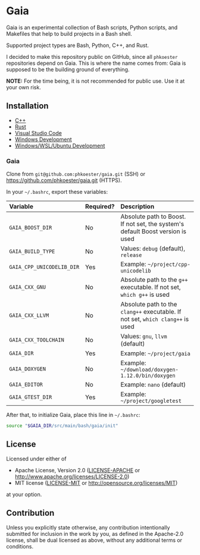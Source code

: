 # Gaia

Gaia is an experimental collection of Bash scripts, Python scripts, and Makefiles that help to build projects
in a Bash shell.

Supported project types are Bash, Python, C++, and Rust.

I decided to make this repository public on GitHub, since all `phkoester` repositories depend on Gaia. This
is where the name comes from: Gaia is supposed to be the building ground of everything.

**NOTE:** For the time being, it is not recommended for public use. Use it at your own risk.

## Installation

- [C++](doc/install-c++.md)
- [Rust](doc/install-rust.md)
- [Visual Studio Code](doc/install-vs-code.md)
- [Windows Development](doc/install-win.md)
- [Windows/WSL/Ubuntu Development](doc/install-win-wsl-ubuntu.md)

### Gaia

Clone from `git@github.com:phkoester/gaia.git` (SSH) or <https://github.com/phkoester/gaia.git> (HTTPS).

In your `~/.bashrc`, export these variables:

| Variable                  | Required? | Description
| :------------------------ | :-------- | :----------
| `GAIA_BOOST_DIR`          | No        | Absolute path to Boost. If not set, the system's default Boost version is used
| `GAIA_BUILD_TYPE`         | No        | Values: `debug` (default), `release`
| `GAIA_CPP_UNICODELIB_DIR` | Yes       | Example: `~/project/cpp-unicodelib`
| `GAIA_CXX_GNU`            | No        | Absolute path to the `g++` executable. If not set, `which g++` is used
| `GAIA_CXX_LLVM`           | No        | Absolute path to the `clang++` executable. If not set, `which clang++` is used
| `GAIA_CXX_TOOLCHAIN`      | No        | Values: `gnu`, `llvm` (default)
| `GAIA_DIR`                | Yes       | Example: `~/project/gaia`
| `GAIA_DOXYGEN`            | No        | Example: `~/download/doxygen-1.12.0/bin/doxygen`
| `GAIA_EDITOR`             | No        | Example: `nano` (default)
| `GAIA_GTEST_DIR`          | Yes       | Example: `~/project/googletest`

After that, to initialize Gaia, place this line in `~/.bashrc`:

```bash
source "$GAIA_DIR/src/main/bash/gaia/init"
```

## License

Licensed under either of

- Apache License, Version 2.0 ([LICENSE-APACHE](LICENSE-APACHE) or
  http://www.apache.org/licenses/LICENSE-2.0)
- MIT license ([LICENSE-MIT](LICENSE-MIT) or http://opensource.org/licenses/MIT)

at your option.

## Contribution

Unless you explicitly state otherwise, any contribution intentionally submitted for inclusion in the work by
you, as defined in the Apache-2.0 license, shall be dual licensed as above, without any additional terms or
conditions.
